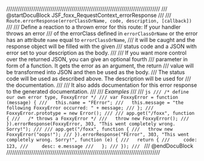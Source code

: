 ////////////////////////////////////////////////////////////////////////////////
/// @startDocuBlock JSF_foxx_RequestContext_errorResponse
///
/// `Route.errorResponse(errorClassOrName, code, description, [callback])`
///
/// Define a reaction to a thrown error for this route: If your handler throws an error
/// of the errorClass defined in `errorClassOrName` or the error has an attribute `name` equal to `errorClassOrName`,
/// it will be caught and the response object will be filled with the given
/// status code and a JSON with error set to your description as the body.
///
/// If you want more control over the returned JSON, you can give an optional fourth
/// parameter in form of a function. It gets the error as an argument, the return
/// value will be transformed into JSON and then be used as the body.
/// The status code will be used as described above. The description will be used for
/// the documentation.
///
/// It also adds documentation for this error response to the generated documentation.
///
/// *Examples*
///
/// ```js
/// /* define our own error type, FoxxyError */
/// var FoxxyError = function (message) {
///   this.name = "FError";
///   this.message = "the following FoxxyError occurred: " + message;
/// };
/// FoxxyError.prototype = new Error();
///
/// app.get("/foxx", function {
///   /* throws a FoxxyError */
///   throw new FoxxyError();
/// }).errorResponse(FoxxyError, 303, "This went completely wrong. Sorry!");
///
/// app.get("/foxx", function {
///   throw new FoxxyError("oops!");
/// }).errorResponse("FError", 303, "This went completely wrong. Sorry!", function (e) {
///   return {
///     code: 123,
///     desc: e.message
///   };
/// });
/// ```
/// @endDocuBlock
////////////////////////////////////////////////////////////////////////////////